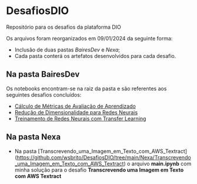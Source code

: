 # DesafiosDIO
Repositório para os desafios da plataforma DIO

Os arquivos foram reorganizados em 09/01/2024 da seguinte forma:
- Inclusão de duas pastas *BairesDev* e *Nexa*;
- Cada pasta conterá os artefatos desenvolvidos para cada desafio.

## Na pasta BairesDev
Os notebooks encontram-se na raiz da pasta e são referentes aos seguintes desafios concluídos:
- [Cálculo de Métricas de Avaliação de Aprendizado](https://github.com/wsbrito/DesafiosDIO/blob/main/BairesDev/Desafio_C%C3%A1lculo_de_M%C3%A9tricas_de_Avalia%C3%A7%C3%A3o_de_Aprendizado.ipynb)
- [Redução de Dimensionalidade para Redes Neurais](https://github.com/wsbrito/DesafiosDIO/blob/main/BairesDev/Desafio_Redu%C3%A7%C3%A3o_de_Dimensionalidade_em_Imagens_para_Redes_Neurais.ipynb)
- [Treinamento de Redes Neurais com Transfer Learning](https://github.com/wsbrito/DesafiosDIO/blob/main/BairesDev/Desafio_Treinamento_de_Redes_Neurais_com_Transfer_Learning.ipynb)

## Na pasta Nexa
- Na pasta [Transcrevendo_uma_Imagem_em_Texto_com_AWS_Textract] (https://github.com/wsbrito/DesafiosDIO/tree/main/Nexa/Transcrevendo_uma_Imagem_em_Texto_com_AWS_Textract) o arquivo **main.ipynb** com minha solução para o desafio **Transcrevendo uma Imagem em Texto com AWS Textract**
